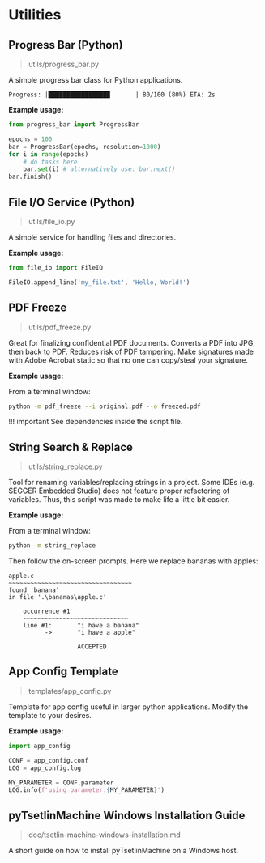 # Utilities

## Progress Bar (Python)

> utils/progress_bar.py

A simple progress bar class for Python applications.

    Progress: |█████████████████       | 80/100 (80%) ETA: 2s

**Example usage:**

```python
from progress_bar import ProgressBar

epochs = 100
bar = ProgressBar(epochs, resolution=1000)
for i in range(epochs)
    # do tasks here
    bar.set(i) # alternatively use: bar.next()
bar.finish()
```

## File I/O Service (Python)

> utils/file_io.py

A simple service for handling files and directories. 

**Example usage:**

```python
from file_io import FileIO

FileIO.append_line('my_file.txt', 'Hello, World!')
```

## PDF Freeze

> utils/pdf_freeze.py

Great for finalizing confidential PDF documents. 
Converts a PDF into JPG, then back to PDF. 
Reduces risk of PDF tampering.
Make signatures made with Adobe Acrobat static
so that no one can copy/steal your signature. 

**Example usage:**

From a terminal window:

```bash
python -m pdf_freeze --i original.pdf --o freezed.pdf
```

!!! important
    See dependencies inside the script file. 

## String Search & Replace

> utils/string_replace.py

Tool for renaming variables/replacing strings in a project. 
Some IDEs (e.g. SEGGER Embedded Studio) does not feature
proper refactoring of variables. 
Thus, this script was made to make life a little bit easier. 

**Example usage:**

From a terminal window:

```bash
python -m string_replace
```

Then follow the on-screen prompts. 
Here we replace bananas with apples:

    apple.c
    ~~~~~~~~~~~~~~~~~~~~~~~~~~~~~~~~~~
    found 'banana'
    in file '.\bananas\apple.c'

        occurrence #1
        ~~~~~~~~~~~~~~~~~~~~~~~~~~~~~
        line #1:       "i have a banana"
              ->       "i have a apple"

                       ACCEPTED

## App Config Template

> templates/app_config.py

Template for app config useful in larger python applications. 
Modify the template to your desires. 

**Example usage:**

```python
import app_config

CONF = app_config.conf
LOG = app_config.log

MY_PARAMETER = CONF.parameter
LOG.info(f'using parameter:{MY_PARAMETER}')
```

## pyTsetlinMachine Windows Installation Guide

> doc/tsetlin-machine-windows-installation.md

A short guide on how to install pyTsetlinMachine on a Windows host. 
